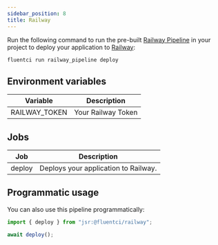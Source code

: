 ```yaml
---
sidebar_position: 8
title: Railway
---
```



Run the following command to run the pre-built [Railway Pipeline](https://github.com/fluent-ci-templates/railway-pipeline) in your project to deploy your application to [Railway](https://railway.app):

```bash
fluentci run railway_pipeline deploy
```

## Environment variables

| Variable      | Description        |
| --------------| -------------------|
| RAILWAY_TOKEN | Your Railway Token |

## Jobs

| Job     | Description                      |
|---------|----------------------------------|
| deploy  | Deploys your application to Railway. |

## Programmatic usage

You can also use this pipeline programmatically:

```typescript
import { deploy } from "jsr:@fluentci/railway";

await deploy();
```